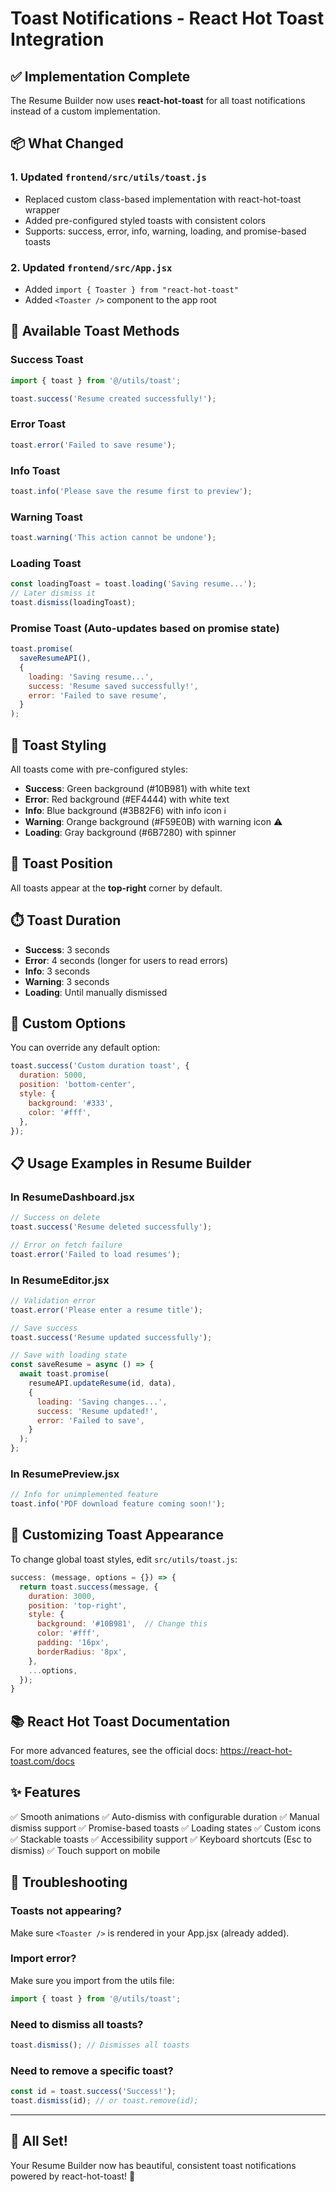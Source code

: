 # Toast Notifications - React Hot Toast Integration

## ✅ Implementation Complete

The Resume Builder now uses **react-hot-toast** for all toast notifications instead of a custom implementation.

## 📦 What Changed

### 1. Updated `frontend/src/utils/toast.js`
- Replaced custom class-based implementation with react-hot-toast wrapper
- Added pre-configured styled toasts with consistent colors
- Supports: success, error, info, warning, loading, and promise-based toasts

### 2. Updated `frontend/src/App.jsx`
- Added `import { Toaster } from "react-hot-toast"`
- Added `<Toaster />` component to the app root

## 🎨 Available Toast Methods

### Success Toast
```javascript
import { toast } from '@/utils/toast';

toast.success('Resume created successfully!');
```

### Error Toast
```javascript
toast.error('Failed to save resume');
```

### Info Toast
```javascript
toast.info('Please save the resume first to preview');
```

### Warning Toast
```javascript
toast.warning('This action cannot be undone');
```

### Loading Toast
```javascript
const loadingToast = toast.loading('Saving resume...');
// Later dismiss it
toast.dismiss(loadingToast);
```

### Promise Toast (Auto-updates based on promise state)
```javascript
toast.promise(
  saveResumeAPI(),
  {
    loading: 'Saving resume...',
    success: 'Resume saved successfully!',
    error: 'Failed to save resume',
  }
);
```

## 🎨 Toast Styling

All toasts come with pre-configured styles:

- **Success**: Green background (#10B981) with white text
- **Error**: Red background (#EF4444) with white text
- **Info**: Blue background (#3B82F6) with info icon ℹ️
- **Warning**: Orange background (#F59E0B) with warning icon ⚠️
- **Loading**: Gray background (#6B7280) with spinner

## 📍 Toast Position

All toasts appear at the **top-right** corner by default.

## ⏱️ Toast Duration

- **Success**: 3 seconds
- **Error**: 4 seconds (longer for users to read errors)
- **Info**: 3 seconds
- **Warning**: 3 seconds
- **Loading**: Until manually dismissed

## 🔧 Custom Options

You can override any default option:

```javascript
toast.success('Custom duration toast', {
  duration: 5000,
  position: 'bottom-center',
  style: {
    background: '#333',
    color: '#fff',
  },
});
```

## 📋 Usage Examples in Resume Builder

### In ResumeDashboard.jsx
```javascript
// Success on delete
toast.success('Resume deleted successfully');

// Error on fetch failure
toast.error('Failed to load resumes');
```

### In ResumeEditor.jsx
```javascript
// Validation error
toast.error('Please enter a resume title');

// Save success
toast.success('Resume updated successfully');

// Save with loading state
const saveResume = async () => {
  await toast.promise(
    resumeAPI.updateResume(id, data),
    {
      loading: 'Saving changes...',
      success: 'Resume updated!',
      error: 'Failed to save',
    }
  );
};
```

### In ResumePreview.jsx
```javascript
// Info for unimplemented feature
toast.info('PDF download feature coming soon!');
```

## 🎨 Customizing Toast Appearance

To change global toast styles, edit `src/utils/toast.js`:

```javascript
success: (message, options = {}) => {
  return toast.success(message, {
    duration: 3000,
    position: 'top-right',
    style: {
      background: '#10B981',  // Change this
      color: '#fff',
      padding: '16px',
      borderRadius: '8px',
    },
    ...options,
  });
}
```

## 📚 React Hot Toast Documentation

For more advanced features, see the official docs:
https://react-hot-toast.com/docs

## ✨ Features

✅ Smooth animations
✅ Auto-dismiss with configurable duration
✅ Manual dismiss support
✅ Promise-based toasts
✅ Loading states
✅ Custom icons
✅ Stackable toasts
✅ Accessibility support
✅ Keyboard shortcuts (Esc to dismiss)
✅ Touch support on mobile

## 🐛 Troubleshooting

### Toasts not appearing?
Make sure `<Toaster />` is rendered in your App.jsx (already added).

### Import error?
Make sure you import from the utils file:
```javascript
import { toast } from '@/utils/toast';
```

### Need to dismiss all toasts?
```javascript
toast.dismiss(); // Dismisses all toasts
```

### Need to remove a specific toast?
```javascript
const id = toast.success('Success!');
toast.dismiss(id); // or toast.remove(id);
```

---

## 🎉 All Set!

Your Resume Builder now has beautiful, consistent toast notifications powered by react-hot-toast! 🚀

